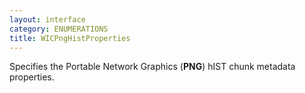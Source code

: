 ```yaml
---
layout: interface
category: ENUMERATIONS
title: WICPngHistProperties
---
```


Specifies the Portable Network Graphics (**PNG**) hIST chunk metadata properties.

